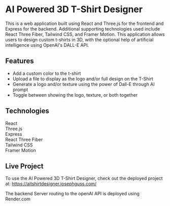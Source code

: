 # AI Powered 3D T-Shirt Designer
This is a web application built using React and Three.js for the frontend and Express for the backend. Additional supporting technologies used include React Three Fiber, Tailwind CSS, and Framer Motion. This application allows users to design custom t-shirts in 3D, with the optional help of artificial intelligence using OpenAI's DALL-E API.

## Features
* Add a custom color to the t-shirt  
* Upload a file to display as the logo and/or full design on the T-Shirt  
* Generate a logo and/or texture using the power of Dall-E through AI prompt  
* Toggle between showing the logo, texture, or both together

## Technologies
React  
Three.js  
Express  
React Three Fiber  
Tailwind CSS  
Framer Motion  

## Live Project
To use the AI Powered 3D T-Shirt Designer, check out the deployed project at:
https://aitshirtdesigner.josephguss.com/

The backend Server routing to the openAI API is deployed using Render.com